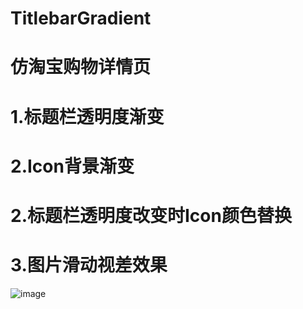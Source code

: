 # TitlebarGradient
# 仿淘宝购物详情页
# 1.标题栏透明度渐变
# 2.Icon背景渐变
# 2.标题栏透明度改变时Icon颜色替换
# 3.图片滑动视差效果
![image](http://img.blog.csdn.net/20170118093751985?watermark/2/text/aHR0cDovL2Jsb2cuY3Nkbi5uZXQvcXFfMjIzOTMwMTc=/font/5a6L5L2T/fontsize/400/fill/I0JBQkFCMA==/dissolve/70/gravity/Center)

